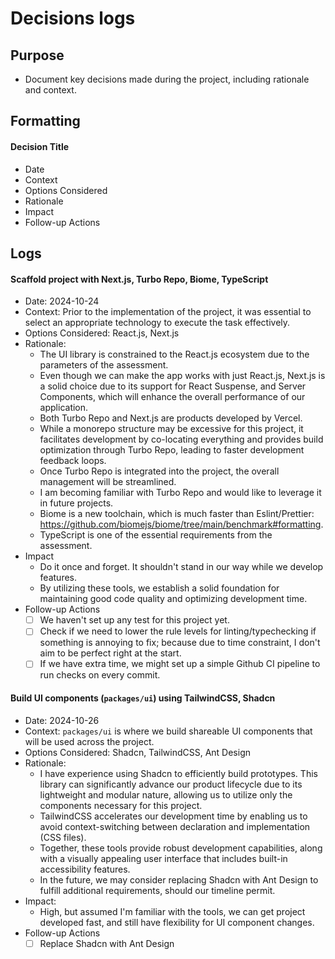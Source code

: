 # Decisions logs

## Purpose

- Document key decisions made during the project, including rationale and context.

## Formatting

#### Decision Title

- Date
- Context
- Options Considered
- Rationale
- Impact
- Follow-up Actions

## Logs

#### Scaffold project with Next.js, Turbo Repo, Biome, TypeScript

- Date: 2024-10-24
- Context: Prior to the implementation of the project, it was essential to select an appropriate technology to execute
  the task effectively.
- Options Considered: React.js, Next.js
- Rationale:
    + The UI library is constrained to the React.js ecosystem due to the parameters of the assessment.
    + Even though we can make the app works with just React.js, Next.js is a solid choice due to its support for React
      Suspense, and Server Components, which will enhance the overall performance of our application.
    + Both Turbo Repo and Next.js are products developed by Vercel.
    + While a monorepo structure may be excessive for this project, it facilitates development by co-locating everything
      and provides build optimization through Turbo Repo, leading to faster development feedback loops.
    + Once Turbo Repo is integrated into the project, the overall management will be streamlined.
    + I am becoming familiar with Turbo Repo and would like to leverage it in future projects.
    + Biome is a new toolchain, which is much faster than
      Eslint/Prettier: https://github.com/biomejs/biome/tree/main/benchmark#formatting.
    + TypeScript is one of the essential requirements from the assessment.
- Impact
    + Do it once and forget. It shouldn't stand in our way while we develop features.
    + By utilizing these tools, we establish a solid foundation for maintaining good code quality and optimizing
      development time.
- Follow-up Actions
    + [ ] We haven't set up any test for this project yet.
    + [ ] Check if we need to lower the rule levels for linting/typechecking if something is annoying to fix; because due to
      time constraint, I don't aim to be perfect right at the start.
    + [ ] If we have extra time, we might set up a simple Github CI pipeline to run checks on every commit.

#### Build UI components (`packages/ui`) using TailwindCSS, Shadcn

- Date: 2024-10-26
- Context: `packages/ui` is where we build shareable UI components that will be used across the project.
- Options Considered: Shadcn, TailwindCSS, Ant Design
- Rationale:
    + I have experience using Shadcn to efficiently build prototypes. This library can significantly advance our product
      lifecycle due to its lightweight and modular nature, allowing us to utilize only the components necessary for this
      project.
    + TailwindCSS accelerates our development time by enabling us to avoid context-switching between declaration and
      implementation (CSS files).
    + Together, these tools provide robust development capabilities, along with a visually appealing user interface that
      includes built-in accessibility features.
    + In the future, we may consider replacing Shadcn with Ant Design to fulfill additional requirements, should our
      timeline permit.
- Impact:
    - High, but assumed I'm familiar with the tools, we can get project developed fast, and still have flexibility for UI
      component changes.
- Follow-up Actions
    + [ ] Replace Shadcn with Ant Design